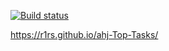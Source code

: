 [![Build status](https://ci.appveyor.com/api/projects/status/6yoio70vq05mk5c7?svg=true)](https://ci.appveyor.com/project/R1Rs/ahj-top-tasks) 

https://r1rs.github.io/ahj-Top-Tasks/
